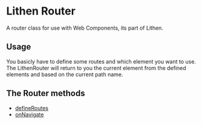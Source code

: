 # Lithen Router

A router class for use with Web Components, its part of Lithen.

## Usage

You basicly have to define some routes and which element you want to use. The LithenRouter will return
to you the current element from the defined elements and based on the current path name.

## The Router methods
- [defineRoutes](./docs/define-routes.md)
- [onNavigate](./docs/on-navigate.md)
